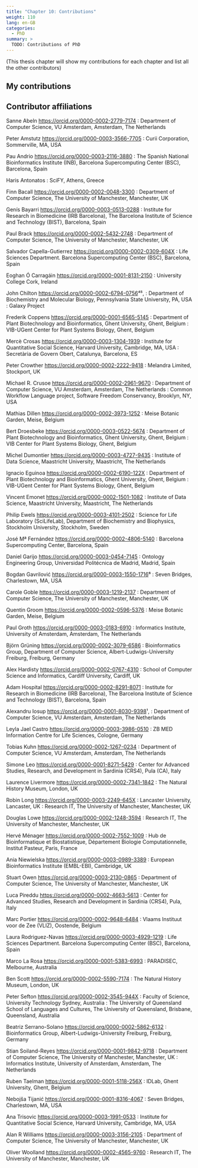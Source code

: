 ```yaml
---
title: "Chapter 10: Contributions"
weight: 110
lang: en-GB
categories:
  - PhD
summary: > 
  TODO: Contributions of PhD
---
```


(This thesis chapter will show my contributions for each chapter and list all the other contributors)

## My contributions

<!--

All Aspects
Designing 
technical advice
Insight
Supervision
Technical support

Abbreviations
Statement of Contribution
Summary
Summary in Dutch
Acknowledgments in Dutch
Publications
About the Author

https://www.uva.nl/binaries/content/assets/uva/en/research/phd/procedures/doctorate-regulations-_uva_en_2020-28-08-2020.pdf

The doctoral manuscript that is submitted to the supervisor for final approval must be identical in form
and content to the doctoral thesis submitted to the Doctorate Committee for assessment and public
defence during the doctoral thesis defence ceremony. It should include the following elements:
a. a title page as supplied by the Office of the Beadle;
b. a table of contents;
c. an overview of the literature consulted;
d. if the doctoral thesis consists of articles or contains articles by multiple authors: a page with a
complete reference list for each article with a list of authors for each article and an explanation of the
relative contribution of the co-authors;
e. an explanation of how the research was funded, if applicable, as laid down in Article 29, paragraph 6;
f. a separate summary bearing the title of the thesis in the language in which it is written;
g. a separate summary bearing the title of the thesis, both in Dutch;
h. a separate summary bearing the title of the thesis, both in English.
An acknowledgements section is optional.

...

If the thesis manuscript includes articles that have been written by several authors, it is the duty of the
supervisor to evaluate whether the doctoral candidate has made an independent contribution to the
articles that is sufficient to warrant the conferral of the doctorate. If necessary, the supervisor will inform
the Doctorate Committee of the manner in which the articles were written and what the contribution of
the doctoral candidate was. As defined in Article 15, paragraph 5, the candidate is required to include a
list of references in the thesis manuscript




-->

## Contributor affiliations

<!-- TODO:add ORCIDs -->


Sanne Abeln <https://orcid.org/0000-0002-2779-7174>
: Department of Computer Science, VU Amsterdam, Amsterdam, The Netherlands

Peter Amstutz <https://orcid.org/0000-0003-3566-7705>
: Curii Corporation, Sommerville, MA, USA  

Pau Andrio <https://orcid.org/0000-0003-2116-3880>
: The Spanish National Bioinformatics Institute (INB), Barcelona Supercomputing Center (BSC), Barcelona, Spain  

Haris Antonatos
: SciFY, Athens, Greece

Finn Bacall <https://orcid.org/0000-0002-0048-3300>
: Department of Computer Science, The University of Manchester, Manchester, UK

Genís Bayarri <https://orcid.org/0000-0003-0513-0288>
: Institute for Research in Biomedicine (IRB Barcelona), The Barcelona Institute of Science and Technology (BIST), Barcelona, Spain  

Paul Brack <https://orcid.org/0000-0002-5432-2748>
: Department of Computer Science, The University of Manchester, Manchester, UK

Salvador Capella-Gutierrez <https://orcid.org/0000-0002-0309-604X>
: Life Sciences Department. Barcelona Supercomputing Center (BSC), Barcelona, Spain

Eoghan Ó Carragáin <https://orcid.org/0000-0001-8131-2150>
: University College Cork, Ireland

John Chilton <https://orcid.org/0000-0002-6794-0756>⁴⁵,
: Department of Biochemistry and Molecular Biology, Pennsylvania State University, PA, USA
: Galaxy Project  

Frederik Coppens <https://orcid.org/0000-0001-6565-5145>
: Department of Plant Biotechnology and Bioinformatics, Ghent University, Ghent, Belgium
: VIB-UGent Center for Plant Systems Biology, Ghent, Belgium

Mercè Crosas <https://orcid.org/0000-0003-1304-1939>
: Institute for Quantitative Social Science, Harvard University, Cambridge, MA, USA
: Secretària de Govern Obert, Catalunya, Barcelona, ES

Peter Crowther <https://orcid.org/0000-0002-2222-9418>
: Melandra Limited, Stockport, UK

Michael R. Crusoe <https://orcid.org/0000-0002-2961-9670>
: Department of Computer Science, VU Amsterdam, Amsterdam, The Netherlands
: Common Workflow Language project, Software Freedom Conservancy, Brooklyn, NY, USA 

Mathias Dillen <https://orcid.org/0000-0002-3973-1252>
: Meise Botanic Garden, Meise, Belgium 

Bert Droesbeke <https://orcid.org/0000-0003-0522-5674>
: Department of Plant Biotechnology and Bioinformatics, Ghent University, Ghent, Belgium
: VIB Center for Plant Systems Biology, Ghent, Belgium

Michel Dumontier <https://orcid.org/0000-0003-4727-9435>
: Institute of Data Science, Maastricht University, Maastricht, The Netherlands

Ignacio Eguinoa <https://orcid.org/0000-0002-6190-122X>
: Department of Plant Biotechnology and Bioinformatics, Ghent University, Ghent, Belgium
: VIB-UGent Center for Plant Systems Biology, Ghent, Belgium

Vincent Emonet <https://orcid.org/0000-0002-1501-1082>
: Institute of Data Science, Maastricht University, Maastricht, The Netherlands

Philip Ewels <https://orcid.org/0000-0003-4101-2502>
: Science for Life Laboratory (SciLifeLab), Department of Biochemistry and Biophysics, Stockholm University, Stockholm, Sweden

José Mª Fernández <https://orcid.org/0000-0002-4806-5140>
: Barcelona Supercomputing Center, Barcelona, Spain

Daniel Garijo <https://orcid.org/0000-0003-0454-7145>
: Ontology Engineering Group, Universidad Politécnica de Madrid, Madrid, Spain  

Bogdan Gavrilović <https://orcid.org/0000-0003-1550-1716>⁶
: Seven Bridges, Charlestown, MA, USA  

Carole Goble <https://orcid.org/0000-0003-1219-2137>
: Department of Computer Science, The University of Manchester, Manchester, UK

Quentin Groom <https://orcid.org/0000-0002-0596-5376>
: Meise Botanic Garden, Meise, Belgium 

Paul Groth <https://orcid.org/0000-0003-0183-6910>
: Informatics Institute, University of Amsterdam, Amsterdam, The Netherlands  

Björn Grüning <https://orcid.org/0000-0002-3079-6586>
: Bioinformatics Group, Department of Computer Science, Albert-Ludwigs-University Freiburg, Freiburg, Germany 

Alex Hardisty <https://orcid.org/0000-0002-0767-4310>
: School of Computer Science and Informatics, Cardiff University, Cardiff, UK  

Adam Hospital <https://orcid.org/0000-0002-8291-8071>
: Institute for Research in Biomedicine (IRB Barcelona), The Barcelona Institute of Science and Technology (BIST), Barcelona, Spain  

Alexandru Iosup <https://orcid.org/0000-0001-8030-9398>¹,
: Department of Computer Science, VU Amsterdam, Amsterdam, The Netherlands

Leyla Jael Castro <https://orcid.org/0000-0003-3986-0510>
: ZB MED Information Centre for Life Sciences, Cologne, Germany

Tobias Kuhn <https://orcid.org/0000-0002-1267-0234>
: Department of Computer Science, VU Amsterdam, Amsterdam, The Netherlands

Simone Leo <https://orcid.org/0000-0001-8271-5429>
: Center for Advanced Studies, Research, and Development in Sardinia (CRS4), Pula (CA), Italy

Laurence Livermore <https://orcid.org/0000-0002-7341-1842>
: The Natural History Museum, London, UK  

Robin Long <https://orcid.org/0000-0003-2249-645X>
: Lancaster University, Lancaster, UK
: Research IT, The University of Manchester, Manchester, UK

Douglas Lowe <https://orcid.org/0000-0002-1248-3594>
: Research IT, The University of Manchester, Manchester, UK  

Hervé Ménager <https://orcid.org/0000-0002-7552-1009>
: Hub de Bioinformatique et Biostatistique, Département Biologie Computationnelle, Institut Pasteur, Paris, France  

Ania Niewielska <https://orcid.org/0000-0003-0989-3389>
: European Bioinformatics Institute (EMBL-EBI), Cambridge, UK  

Stuart Owen <https://orcid.org/0000-0003-2130-0865>
: Department of Computer Science, The University of Manchester, Manchester, UK

Luca Pireddu <https://orcid.org/0000-0002-4663-5613>
: Center for Advanced Studies, Research and Development in Sardinia (CRS4), Pula, Italy

Marc Portier <https://orcid.org/0000-0002-9648-6484>
: Vlaams Instituut voor de Zee (VLIZ), Oostende, Belgium  

Laura Rodriguez-Navas <https://orcid.org/0000-0003-4929-1219>
: Life Sciences Department. Barcelona Supercomputing Center (BSC), Barcelona, Spain

Marco La Rosa <https://orcid.org/0000-0001-5383-6993>
: PARADISEC, Melbourne, Australia

Ben Scott <https://orcid.org/0000-0002-5590-7174>
: The Natural History Museum, London, UK  

Peter Sefton <https://orcid.org/0000-0002-3545-944X>
: Faculty of Science, University Technology Sydney, Australia
: The University of Queensland School of Languages and Cultures, The University of Queensland, Brisbane, Queensland, Australia

Beatriz Serrano-Solano <https://orcid.org/0000-0002-5862-6132>
: Bioinformatics Group, Albert-Ludwigs-University Freiburg, Freiburg, Germany

Stian Soiland-Reyes <https://orcid.org/0000-0001-9842-9718>
: Department of Computer Science, The University of Manchester, Manchester, UK
: Informatics Institute, University of Amsterdam, Amsterdam, The Netherlands  

Ruben Taelman <https://orcid.org/0000-0001-5118-256X>
: IDLab, Ghent University, Ghent, Belgium

Nebojša Tijanić <https://orcid.org/0000-0001-8316-4067>
: Seven Bridges, Charlestown, MA, USA  

Ana Trisovic <https://orcid.org/0000-0003-1991-0533>
: Institute for Quantitative Social Science, Harvard University, Cambridge, MA, USA

Alan R Williams <https://orcid.org/0000-0003-3156-2105>
: Department of Computer Science, The University of Manchester, Manchester, UK

Oliver Woolland <https://orcid.org/0000-0002-4565-9760>
: Research IT, The University of Manchester, Manchester, UK
